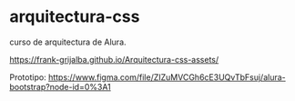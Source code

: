 # arquitectura-css
curso de arquitectura de Alura. 

https://frank-grijalba.github.io/Arquitectura-css-assets/

Prototipo: https://www.figma.com/file/ZIZuMVCGh6cE3UQvTbFsuj/alura-bootstrap?node-id=0%3A1
